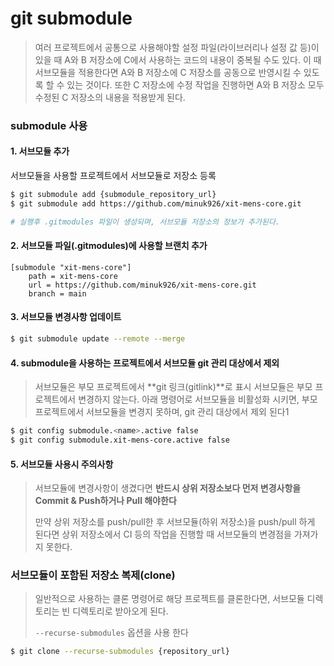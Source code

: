 # git submodule

> 여러 프로젝트에서 공통으로 사용해야할 설정 파일(라이브러리나 설정 값 등)이 있을 때 A와 B 저장소에 C에서 사용하는 코드의 내용이 중복될 수도 있다. 이 때 서브모듈을 적용한다면 A와 B 저장소에 C 저장소를
> 공동으로 반영시킬 수 있도록 할 수 있는 것이다. 또한 C 저장소에 수정 작업을 진행하면 A와 B 저장소 모두 수정된 C 저장소의 내용을 적용받게 된다.

### submodule 사용

#### 1. 서브모듈 추가

서브모듈을 사용할 프로젝트에서 서브모듈로 저장소 등록

```bash
$ git submodule add {submodule_repository_url}
$ git submodule add https://github.com/minuk926/xit-mens-core.git

# 실행후 .gitmodules 파일이 생성되며, 서브모듈 저장소의 정보가 추가된다.
```

#### 2. 서브모듈 파일(.gitmodules)에 사용할 브랜치 추가

```text
[submodule "xit-mens-core"]
    path = xit-mens-core
    url = https://github.com/minuk926/xit-mens-core.git
    branch = main
```

#### 3. 서브모듈 변경사항 업데이트

```bash
$ git submodule update --remote --merge
```

#### 4. submodule을 사용하는 프로젝트에서 서브모듈 git 관리 대상에서 제외

> 서브모듈은 부모 프로젝트에서 **git 링크(gitlink)**로 표시
> 서브모듈은 부모 프로젝트에서 변경하지 않는다.
> 아래 명령어로 서브모듈을 비활성화 시키면, 부모프로젝트에서 서브모듈을 변경지 못하며, git 관리 대상에서 제외 된다1

```bash
$ git config submodule.<name>.active false
$ git config submodule.xit-mens-core.active false
```

#### 5. 서브모듈 사용시 주의사항

> 서브모듈에 변경사항이 생겼다면 **반드시 상위 저장소보다 먼저 변경사항을 Commit & Push하거나 Pull 해야한다**
>
> 만약 상위 저장소를 push/pull한 후 서브모듈(하위 저장소)을 push/pull 하게 된다면 상위 저장소에서 CI 등의 작업을 진행할 때 서브모듈의 변경점을 가져가지 못한다.

### 서브모듈이 포함된 저장소 복제(clone)

> 일반적으로 사용하는 클론 명령어로 해당 프로젝트를 클론한다면, 서브모듈 디렉토리는 빈 디렉토리로 받아오게 된다.
>
> `--recurse-submodules` 옵션을 사용 한다
>

```bash
$ git clone --recurse-submodules {repository_url}
```



